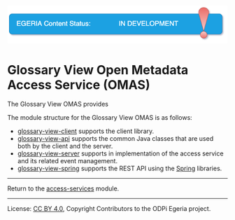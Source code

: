 <!-- SPDX-License-Identifier: CC-BY-4.0 -->
<!-- Copyright Contributors to the ODPi Egeria project. -->

![InDev](../../../open-metadata-publication/website/images/egeria-content-status-in-development.png#pagewidth)

# Glossary View Open Metadata Access Service (OMAS)

The Glossary View OMAS provides

<!-- TODO  provide actual description --> 

The module structure for the Glossary View OMAS is as follows:

* [glossary-view-client](glossary-view-client) supports the client library.
* [glossary-view-api](glossary-view-api) supports the common Java classes that are used both by the client and the server.
* [glossary-view-server](glossary-view-server) supports in implementation of the access service and its related event management.
* [glossary-view-spring](glossary-view-spring) supports the REST API using the [Spring](../../../developer-resources/Spring.md) libraries.


----
Return to the [access-services](..) module.

----
License: [CC BY 4.0](https://creativecommons.org/licenses/by/4.0/),
Copyright Contributors to the ODPi Egeria project.
